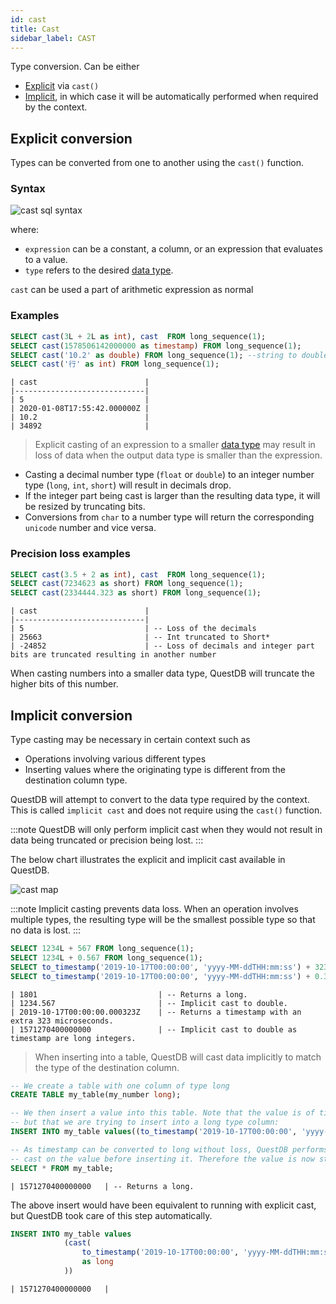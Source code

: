 ```yaml
---
id: cast
title: Cast
sidebar_label: CAST
---
```


Type conversion. Can be either

- [Explicit](#explicit-conversion) via `cast()`
- [Implicit](#implicit-conversion), in which case it will be automatically
  performed when required by the context.

## Explicit conversion

Types can be converted from one to another using the `cast()` function.

### Syntax

![cast sql syntax](/img/doc/diagrams/cast.svg)

where:

- `expression` can be a constant, a column, or an expression that evaluates to a
  value.
- `type` refers to the desired [data type](datatypes.md).

`cast` can be used a part of arithmetic expression as normal

### Examples

```sql title="Queries"
SELECT cast(3L + 2L as int), cast  FROM long_sequence(1);
SELECT cast(1578506142000000 as timestamp) FROM long_sequence(1);
SELECT cast('10.2' as double) FROM long_sequence(1); --string to double
SELECT cast('行' as int) FROM long_sequence(1);
```

```shell script title="Results"
| cast                        |
|-----------------------------|
| 5                           |
| 2020-01-08T17:55:42.000000Z |
| 10.2                        |
| 34892                       |
```

> Explicit casting of an expression to a smaller [data type](datatypes.md)
> may result in loss of data when the output data type is smaller than the
> expression.

- Casting a decimal number type (`float` or `double`) to an integer number type
  (`long`, `int`, `short`) will result in decimals drop.
- If the integer part being cast is larger than the resulting data type, it will
  be resized by truncating bits.
- Conversions from `char` to a number type will return the corresponding
  `unicode` number and vice versa.

### Precision loss examples

```sql title="Queries"
SELECT cast(3.5 + 2 as int), cast  FROM long_sequence(1);
SELECT cast(7234623 as short) FROM long_sequence(1);
SELECT cast(2334444.323 as short) FROM long_sequence(1);
```

```shell script title="Results"
| cast                        |
|-----------------------------|
| 5                           | -- Loss of the decimals
| 25663                       | -- Int truncated to Short*
| -24852                      | -- Loss of decimals and integer part bits are truncated resulting in another number
```

When casting numbers into a smaller data type, QuestDB will truncate the higher
bits of this number.

## Implicit conversion

Type casting may be necessary in certain context such as

- Operations involving various different types
- Inserting values where the originating type is different from the destination
  column type.

QuestDB will attempt to convert to the data type required by the context. This
is called `implicit cast` and does not require using the `cast()` function.

:::note
QuestDB will only perform implicit cast when they would not result in
data being truncated or precision being lost.
:::

The below chart illustrates the explicit and implicit cast available in QuestDB.

![cast map](/img/doc/castmap.jpg)

:::note
Implicit casting prevents data loss. When an operation involves multiple
types, the resulting type will be the smallest possible type so that no data is
lost.
:::

```sql title="Queries"
SELECT 1234L + 567 FROM long_sequence(1);
SELECT 1234L + 0.567 FROM long_sequence(1);
SELECT to_timestamp('2019-10-17T00:00:00', 'yyyy-MM-ddTHH:mm:ss') + 323 FROM long_sequence(1);
SELECT to_timestamp('2019-10-17T00:00:00', 'yyyy-MM-ddTHH:mm:ss') + 0.323 FROM long_sequence(1);
```

```shell script title="Results"
| 1801                           | -- Returns a long.
| 1234.567                       | -- Implicit cast to double.
| 2019-10-17T00:00:00.000323Z    | -- Returns a timestamp with an extra 323 microseconds.
| 1571270400000000               | -- Implicit cast to double as timestamp are long integers.
```

> When inserting into a table, QuestDB will cast data implicitly to match the
> type of the destination column.

```sql title="Example"
-- We create a table with one column of type long
CREATE TABLE my_table(my_number long);

-- We then insert a value into this table. Note that the value is of timestamp type
-- but that we are trying to insert into a long type column:
INSERT INTO my_table values((to_timestamp('2019-10-17T00:00:00', 'yyyy-MM-ddTHH:mm:ss'));

-- As timestamp can be converted to long without loss, QuestDB performs an implicit
-- cast on the value before inserting it. Therefore the value is now stored as a long:
SELECT * FROM my_table;
```

```shell script title="Result"
| 1571270400000000   | -- Returns a long.
```

The above insert would have been equivalent to running with explicit cast, but
QuestDB took care of this step automatically.

```sql title="Example"
INSERT INTO my_table values
            (cast(
                to_timestamp('2019-10-17T00:00:00', 'yyyy-MM-ddTHH:mm:ss')
                as long
            ))
```

```shell script title="Result"
| 1571270400000000   |
```
